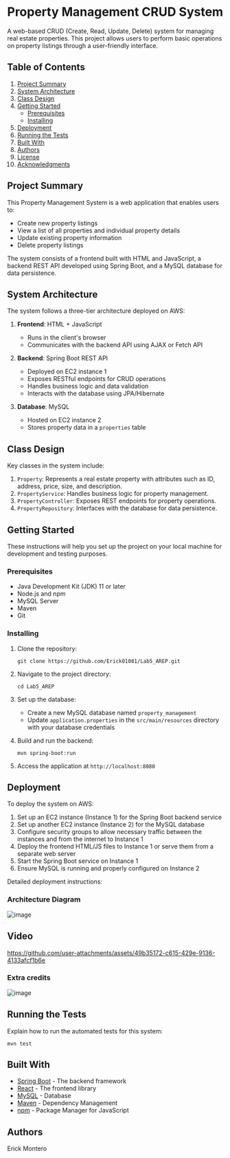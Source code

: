 # Property Management CRUD System

A web-based CRUD (Create, Read, Update, Delete) system for managing real estate properties. This project allows users to perform basic operations on property listings through a user-friendly interface.

## Table of Contents
1. [Project Summary](#project-summary)
2. [System Architecture](#system-architecture)
3. [Class Design](#class-design)
4. [Getting Started](#getting-started)
   - [Prerequisites](#prerequisites)
   - [Installing](#installing)
5. [Deployment](#deployment)
6. [Running the Tests](#running-the-tests)
7. [Built With](#built-with)
8. [Authors](#authors)
9. [License](#license)
10. [Acknowledgments](#acknowledgments)

## Project Summary

This Property Management System is a web application that enables users to:
- Create new property listings
- View a list of all properties and individual property details
- Update existing property information
- Delete property listings

The system consists of a frontend built with HTML and JavaScript, a backend REST API developed using Spring Boot, and a MySQL database for data persistence.

## System Architecture

The system follows a three-tier architecture deployed on AWS:

1. **Frontend**: HTML + JavaScript
   - Runs in the client's browser
   - Communicates with the backend API using AJAX or Fetch API

2. **Backend**: Spring Boot REST API
   - Deployed on EC2 instance 1
   - Exposes RESTful endpoints for CRUD operations
   - Handles business logic and data validation
   - Interacts with the database using JPA/Hibernate

3. **Database**: MySQL
   - Hosted on EC2 instance 2
   - Stores property data in a `properties` table

## Class Design

Key classes in the system include:

1. `Property`: Represents a real estate property with attributes such as ID, address, price, size, and description.
2. `PropertyService`: Handles business logic for property management.
3. `PropertyController`: Exposes REST endpoints for property operations.
4. `PropertyRepository`: Interfaces with the database for data persistence.

## Getting Started

These instructions will help you set up the project on your local machine for development and testing purposes.

### Prerequisites

- Java Development Kit (JDK) 11 or later
- Node.js and npm
- MySQL Server
- Maven
- Git

### Installing

1. Clone the repository:
   ```
   git clone https://github.com/Erick01081/Lab5_AREP.git
   ```

2. Navigate to the project directory:
   ```
   cd Lab5_AREP
   ```

3. Set up the database:
   - Create a new MySQL database named `property_management`
   - Update `application.properties` in the `src/main/resources` directory with your database credentials

4. Build and run the backend:
   ```
   mvn spring-boot:run
   ```
5. Access the application at `http://localhost:8080`


## Deployment

To deploy the system on AWS:

1. Set up an EC2 instance (Instance 1) for the Spring Boot backend service
2. Set up another EC2 instance (Instance 2) for the MySQL database
3. Configure security groups to allow necessary traffic between the instances and from the internet to Instance 1
4. Deploy the frontend HTML/JS files to Instance 1 or serve them from a separate web server
5. Start the Spring Boot service on Instance 1
6. Ensure MySQL is running and properly configured on Instance 2

Detailed deployment instructions:

### Architecture Diagram

![image](https://github.com/user-attachments/assets/b27f4cd3-eb89-4136-86e5-e45062185833)

## Video

https://github.com/user-attachments/assets/49b35172-c615-429e-9136-4133afcf1b6e

### Extra credits

![image](https://github.com/user-attachments/assets/5dea885f-7820-4bb7-a301-865b4d5f699c)

## Running the Tests

Explain how to run the automated tests for this system:

```
mvn test
```

## Built With

* [Spring Boot](https://spring.io/projects/spring-boot) - The backend framework
* [React](https://reactjs.org/) - The frontend library
* [MySQL](https://www.mysql.com/) - Database
* [Maven](https://maven.apache.org/) - Dependency Management
* [npm](https://www.npmjs.com/) - Package Manager for JavaScript

## Authors

Erick Montero




